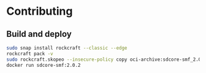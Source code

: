 # Contributing

## Build and deploy

```bash
sudo snap install rockcraft --classic --edge
rockcraft pack -v
sudo rockcraft.skopeo --insecure-policy copy oci-archive:sdcore-smf_2.0.2_amd64.rock docker-daemon:sdcore-smf:2.0.2
docker run sdcore-smf:2.0.2
```
